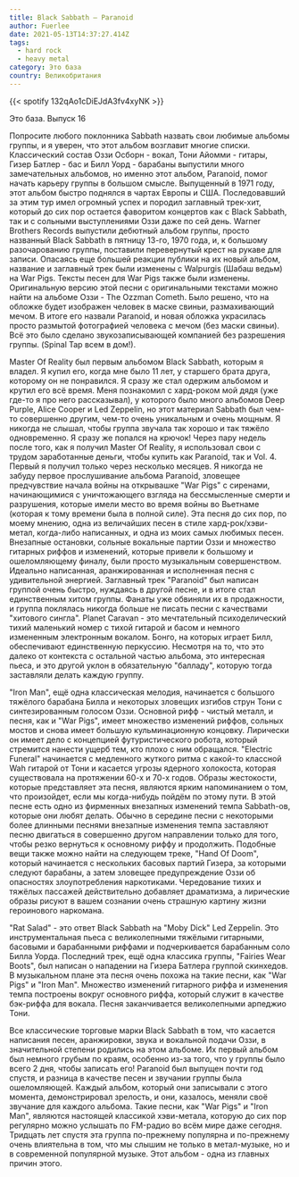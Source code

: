 ```yaml
---
title: Black Sabbath — Paranoid
author: Fuerlee
date: 2021-05-13T14:37:27.414Z
tags:
  - hard rock
  - heavy metal
category: Это база
country: Великобритания
---
```

{{< spotify 132qAo1cDiEJdA3fv4xyNK >}}

Это база. Выпуск 16



Попросите любого поклонника Sabbath назвать свои любимые альбомы группы, и я уверен, что этот альбом возглавит многие списки. Классический состав Оззи Осборн - вокал, Тони Айомми - гитары, Гизер Батлер - бас и Билл Уорд - барабаны выпустили много замечательных альбомов, но именно этот альбом, Paranoid, помог начать карьеру группы в большом смысле. Выпущенный в 1971 году, этот альбом быстро поднялся в чартах Европы и США. Последовавший за этим тур имел огромный успех и породил заглавный трек-хит, который до сих пор остается фаворитом концертов как с Black Sabbath, так и с сольными выступлениями Оззи даже по сей день. Warner Brothers Records выпустили дебютный альбом группы, просто названный Black Sabbath в пятницу 13-го, 1970 года, и, к большому разочарованию группы, поставили перевернутый крест на рукаве для записи. Опасаясь еще большей реакции публики на их новый альбом, название и заглавный трек были изменены с Walpurgis (Шабаш ведьм) на War Pigs. Тексты песен для War Pigs также были изменены. Оригинальную версию этой песни с оригинальными текстами можно найти на альбоме Оззи - The Ozzman Cometh. Было решено, что на обложке будет изображен человек в маске свиньи, размахивающий мечом. В итоге его назвали Paranoid, и новая обложка украсилась просто размытой фотографией человека с мечом (без маски свиньи). Всё это было сделано звукозаписывающей компанией без разрешения группы. (Spinal Tap всем в дом!).



Master Of Reality был первым альбомом Black Sabbath, которым я владел. Я купил его, когда мне было 11 лет, у старшего брата друга, которому он не понравился. Я сразу же стал одержим альбомом и крутил его всё время. Меня познакомил с хард-роком мой дядя (уже где-то я про него рассказывал), у которого было много альбомов Deep Purple, Alice Cooper и Led Zeppelin, но этот материал Sabbath был чем-то совершенно другим, чем-то очень уникальным и очень мощным. Я никогда не слышал, чтобы группа звучала так хорошо и так тяжёло одновременно. Я сразу же попался на крючок! Через пару недель после того, как я получил Master Of Reality, я использовал свои с трудом заработанные деньги, чтобы купить как Paranoid, так и Vol. 4. Первый я получил только через несколько месяцев. Я никогда не забуду первое прослушивание альбома Paranoid, зловещее предчувствие начала войны на открывашке "War Pigs" с сиренами, начинающимися с уничтожающего взгляда на бессмысленные смерти и разрушения, которые имели место во время войны во Вьетнаме (которая к тому времени была в полной силе). Эта песня до сих пор, по моему мнению, одна из величайших песен в стиле хард-рок/хэви-метал, когда-либо написанных, и одна из моих самых любимых песен. Внезапные остановки, сольные вокальные партии Оззи и множество гитарных риффов и изменений, которые привели к большому и ошеломляющему финалу, были просто музыкальным совершенством. Идеально написанная, аранжированная и исполненная песня с удивительной энергией. Заглавный трек "Paranoid" был написан группой очень быстро, нуждаясь в другой песне, и в итоге стал единственным хитом группы. Фанаты уже обвиняли их в продажности, и группа поклялась никогда больше не писать песни с качествами "хитового сингла". Planet Caravan - это мечтательный психоделический тихий маленький номер с тихой гитарой и басом и немного измененным электронным вокалом. Бонго, на которых играет Билл, обеспечивают единственную перкуссию. Несмотря на то, что это далеко от контекста с остальной частью альбома, это интересная пьеса, и это другой уклон в обязательную "балладу", которую тогда заставляли делать каждую группу.



"Iron Man", ещё одна классическая мелодия, начинается с большого тяжёлого барабана Билла и некоторых зловещих изгибов струн Тони с синтезированным голосом Оззи. Основной рифф - чистый металл, и песня, как и "War Pigs", имеет множество изменений риффов, сольных мостов и снова имеет большую кульминационную концовку. Лирически он имеет дело с концепцией футуристического робота, который стремится нанести ущерб тем, кто плохо с ним обращался. "Electric Funeral" начинается с медленного жуткого ритма с какой-то классной Wah гитарой от Тони и касается угрозы ядерного холокоста, которая существовала на протяжении 60-х и 70-х годов. Образы жестокости, которые представляет эта песня, являются ярким напоминанием о том, что произойдет, если мы когда-нибудь пойдём по этому пути. В этой песне есть одно из фирменных внезапных изменений темпа Sabbath-ов, которые они любят делать. Обычно в середине песни с некоторыми более длинными песнями внезапные изменения темпа заставляют песню двигаться в совершенно другом направлении только для того, чтобы резко вернуться к основному риффу и продолжить. Подобные вещи также можно найти на следующем треке, "Hand Of Doom", который начинается с нескольких басовых партий Гизера, за которыми следуют барабаны, а затем зловещее предупреждение Оззи об опасностях злоупотребления наркотиками. Чередование тихих и тяжёлых пассажей действительно добавляет драматизма, а лирические образы рисуют в вашем сознании очень страшную картину жизни героинового наркомана.



"Rat Salad" - это ответ Black Sabbath на "Moby Dick" Led Zeppelin. Это инструментальная пьеса с великолепными тяжёлыми гитарными, басовыми и барабанными риффами и подчеркивается барабанным соло Билла Уорда. Последний трек, ещё одна классика группы, "Fairies Wear Boots", был написан о нападении на Гизера Батлера группой скинхедов. В музыкальном плане эта песня очень похожа на такие песни, как "War Pigs" и "Iron Man". Множество изменений гитарного риффа и изменения темпа построены вокруг основного риффа, который служит в качестве бэк-риффа для вокала. Песня заканчивается великолепными арпеджио Тони.



Все классические торговые марки Black Sabbath в том, что касается написания песен, аранжировки, звука и вокальной подачи Оззи, в значительной степени родились на этом альбоме. Их первый альбом был немного грубым по краям, особенно из-за того, что у группы было всего 2 дня, чтобы записать его! Paranoid был выпущен почти год спустя, и разница в качестве песен и звучании группы была ошеломляющей. Каждый альбом, который они записывали с этого момента, демонстрировал зрелость, и они, казалось, меняли своё звучание для каждого альбома. Такие песни, как "War Pigs" и "Iron Man", являются настоящей классикой хэви-метала, которую до сих пор регулярно можно услышать по FM-радио во всём мире даже сегодня. Тридцать лет спустя эта группа по-прежнему популярна и по-прежнему очень влиятельна в том, что мы слышим не только в метал-музыке, но и в современной популярной музыке. Этот альбом - одна из главных причин этого.